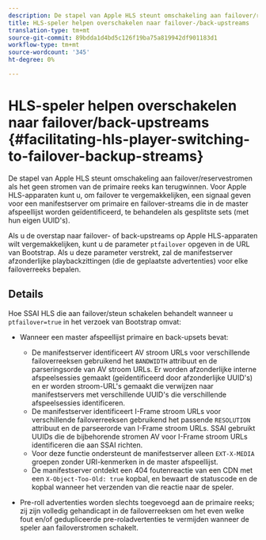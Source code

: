```yaml
---
description: De stapel van Apple HLS steunt omschakeling aan failover/reservestromen als het geen stromen van de primaire reeks kan terugwinnen. Voor Apple HLS-apparaten kunt u, om failover te vergemakkelijken, een signaal geven voor een manifestserver om primaire en failover-streams die in de master afspeellijst worden geïdentificeerd, te behandelen als gesplitste sets (met hun eigen UUID's).
title: HLS-speler helpen overschakelen naar failover-/back-upstreams
translation-type: tm+mt
source-git-commit: 89bdda1d4bd5c126f19ba75a819942df901183d1
workflow-type: tm+mt
source-wordcount: '345'
ht-degree: 0%

---
```



# HLS-speler helpen overschakelen naar failover/back-upstreams {#facilitating-hls-player-switching-to-failover-backup-streams}

De stapel van Apple HLS steunt omschakeling aan failover/reservestromen als het geen stromen van de primaire reeks kan terugwinnen. Voor Apple HLS-apparaten kunt u, om failover te vergemakkelijken, een signaal geven voor een manifestserver om primaire en failover-streams die in de master afspeellijst worden geïdentificeerd, te behandelen als gesplitste sets (met hun eigen UUID&#39;s).

Als u de overstap naar failover- of back-upstreams op Apple HLS-apparaten wilt vergemakkelijken, kunt u de parameter `ptfailover` opgeven in de URL van Bootstrap. Als u deze parameter verstrekt, zal de manifestserver afzonderlijke playbackzittingen (die de geplaatste advertenties) voor elke failoverreeks bepalen.

## Details

Hoe SSAI HLS die aan failover/steun schakelen behandelt wanneer u `ptfailover=true` in het verzoek van Bootstrap omvat:

* Wanneer een master afspeellijst primaire en back-upsets bevat:

   * De manifestserver identificeert AV stroom URLs voor verschillende failoverreeksen gebruikend het `BANDWIDTH` attribuut en de parseringsorde van AV stroom URLs. Er worden afzonderlijke interne afspeelsessies gemaakt (geïdentificeerd door afzonderlijke UUID&#39;s) en er worden stroom-URL&#39;s gemaakt die verwijzen naar manifestservers met verschillende UUID&#39;s die verschillende afspeelsessies identificeren.
   * De manifestserver identificeert I-Frame stroom URLs voor verschillende failoverreeksen gebruikend het passende `RESOLUTION` attribuut en de parseerorde van I-Frame stroom URLs. SSAI gebruikt UUIDs die de bijbehorende stromen AV voor I-Frame stroom URLs identificeren die aan SSAI richten.
   * Voor deze functie ondersteunt de manifestserver alleen `EXT-X-MEDIA` groepen zonder URI-kenmerken in de master afspeellijst.
   * De manifestserver ontdekt een 404 foutenreactie van een CDN met een `X-Object-Too-Old: true` kopbal, en bewaart de statuscode en de kopbal wanneer het verzenden van die reactie naar de speler.

* Pre-roll advertenties worden slechts toegevoegd aan de primaire reeks; zij zijn volledig gehandicapt in de failoverreeksen om het even welke fout en/of gedupliceerde pre-roladvertenties te vermijden wanneer de speler aan failoverstromen schakelt.

